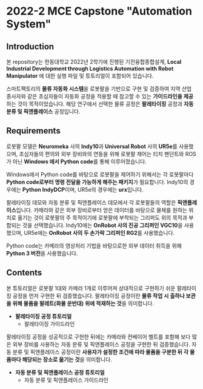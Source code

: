 # 2022-2 MCE Capstone "Automation System"



## Introduction

본 repository는 한동대학교 2022년 2학기에 진행된 기전융합종합설계, **Local Industrial Development through Logistics Automation with Robot Manipulator** 에 대한 실행 파일 및 튜토리얼이 포함되어 있습니다.

스마트팩토리의 **물류 자동화 시스템**을 로봇팔을 기반으로 구현 및 검증하여 지역 산업 종사자와 같은 초심자들이 자동화 공정을 적용할 때 참고할 수 있는 **가이드라인을 제공**하는 것이 목적이었습니다. 해당 연구에서 선택한 물류 공정은 **팔레타이징** 공정과 **자동 분류 및 픽앤플레이스** 공정입니다.



## Requirements

로봇팔 모델은 **Neuromeka** 사의 **Indy10**과 **Universal Robot** 사의 **UR5e**를 사용했으며, 초심자들의 편의와 외부 장비와의 연동을 위해 로봇팔 제어는 티치 펜던트와 ROS가 아닌 **Windows 에서 Python code**를 통해 이루어졌습니다.

Windows에서 Python code를 바탕으로 로봇팔을 제어하기 위해서는 각 로봇팔마다 **Python code로부터 명령 전달을 가능하게 해주는 패키지**가 필요합니다. Indy10의 경우에는 **Python IndyDCP**이며, UR5e의 경우에는 **urx**입니다.

팔레타이징 데모와 자동 분류 및 픽앤플레이스 데모에서 각 로봇팔들의 역할은 **픽앤플레이스**입니다. 카메라와 같은 외부 장비로부터 얻은 데이터를 바탕으로 물체를 원하는 위치로 옮기는 것이 로봇팔의 주 목적이기에 로봇팔에 부착되는 그리퍼도 위의 목적과 부합되는 것을 선택했습니다. Indy10에는 **OnRobot 사의 진공 그리퍼인 VGC10**을 사용했으며, UR5e에는 **OnRobot 사의 두 손가락 그리퍼인 RG2**를 사용했습니다.

Python code는 카메라의 영상처리 기법을 바탕으로한 외부 데이터 취득을 위해 **Python 3 버전**을 사용했습니다.



## Contents

본 튜토리얼은 로봇팔 1대와 카메라 1개로 이루어져 상대적으로 구현하기 쉬운 팔레타이징 공정을 먼저 구현한 뒤 검증했습니다. 팔레타이징 공정이란 **물류 작업 시 출하나 보관을 위해 물품을 팔레트(화물 운반대) 위에 적재하는 것**을 의미합니다.

- **팔레타이징 공정 튜토리얼**
  * 팔레타이징 가이드라인

팔레타이징 공정을 성공적으로 구현한 뒤에는 카메라와 컨베이어 벨트를 포함해 보다 많은 외부 장비를 사용하는 자동 분류 및 픽앤플레이스 공정을 구현한 뒤 검증했습니다. 자동 분류 및 픽앤플레이스 공정이란 **사용자가 설정한 조건에 따라 물품을 구분한 뒤 각 물품마다 해당되는 장소로 옮기는 것**을 의미합니다. 

* **자동 분류 및 픽앤플레이스 공정 튜토리얼**
  * 자동 분류 및 픽앤플레이스 가이드라인
